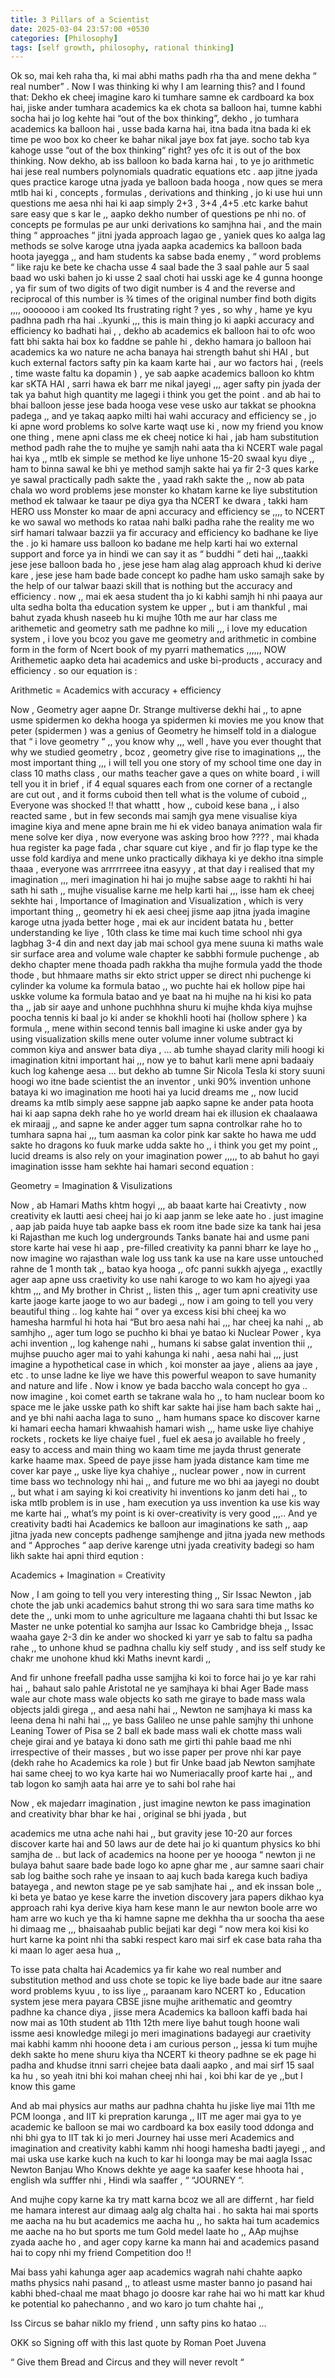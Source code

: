 ```yaml
---
title: 3 Pillars of a Scientist
date: 2025-03-04 23:57:00 +0530
categories: [Philosophy]
tags: [self growth, philosophy, rational thinking]
---
```


Ok so, mai keh raha tha, ki mai abhi maths padh rha tha and mene dekha “ real number” . Now I was thinking ki why I am learning this? and I found that: 
Dekho ek cheej imagine karo ki tumhare samne ek cardboard ka box hai, jiske ander tumhara academics ka ek chota sa balloon hai, tumne kabhi socha hai jo log kehte hai “out of the box thinking”, dekho , jo tumhara academics ka balloon hai , usse bada karna hai, itna bada itna bada ki ek time pe woo box ko cheer ke bahar nikal jaye box fat jaye. socho tab kya kahoge usse “out of the box thinking“ right? yes ofc it is out of the box thinking. Now dekho, ab iss balloon ko bada karna hai  , to ye jo arithmetic hai jese real numbers polynomials quadratic equations etc . aap jitne jyada ques practice karoge utna jyada ye balloon bada hooga , now ques se mera mtlb hai ki , concepts , formulas , derivations and thinking , jo ki use hui unn questions me aesa nhi hai ki aap simply 2+3 , 3+4 ,4+5 .etc karke bahut sare easy que s kar le ,, aapko dekho number of questions pe nhi no. of concepts pe formulas pe aur unki derivations ko samjhna hai , and the main thing “ approaches “ jitni jyada approach lagao ge , yaniek ques ko aalga lag methods se solve karoge utna jyada aapka academics ka balloon bada hoota jayegga ,, and ham students ka sabse bada enemy , “ word problems “ like raju ke bete ke chacha usse 4 saal bade the 3 saal pahle aur 5 saal baad wo uski bahen jo ki usse 2 saal choti hai usski age ke 4 gunna hoonge , ya fir sum of two digits of two digit number  is 4 and the reverse and reciprocal of this number is ¾ times of the original number find both digits ,,,, ooooooo i am cooked Its frustrating  right ? yes , so why , hame ye kyu padhna padh rha hai ..kyunki ,,, this is main thing jo ki aapki accuracy and efficiency ko badhati hai , , dekho ab academics ek balloon hai to ofc woo fatt bhi sakta hai  box ko faddne se pahle hi , dekho hamara jo balloon hai academics ka  wo nature ne acha banaya hai strength bahut shi HAI , but kuch external factors safty pin ka kaam karte hai , aur wo factors hai , (reels , time waste faltu ka dopamin ) , ye sab aapke academics balloon ko khtm kar sKTA HAI , sarri hawa ek barr me nikal jayegi ,,, ager safty pin jyada der tak ya bahut high quantity me lagegi 
 i think you get the point . and ab hai to bhai balloon jesse jese bada hooga vese vese usko aur takkat se phookna padega ,, and ye takaq aapko milti hai wahi accuracy and efficiency se , jo ki apne word problems ko solve karte waqt use ki , now my friend you know one thing , mene apni class me ek cheej notice ki hai  , jab ham substitution method padh rahe the to mujhe ye samjh nahi aata tha ki NCERT wale pagal hai kya ,, mtlb ek simple se method ke liye unhone  15-20 swaal kyu diye ,, ham to binna sawal ke bhi ye method samjh sakte hai ya fir 2-3 ques karke ye sawal practically padh sakte the , yaad rakh sakte the ,, now ab pata chala wo word problems jese monster ko khatam karne ke liye substitution method ek talwaar ke taaur pe diya gya tha NCERT ke dwara , takki ham  HERO uss Monster ko maar de apni accuracy and efficiency se ,,,, to NCERT ke wo sawal wo methods ko rataa nahi balki padha rahe the reality me wo sirf hamari talwaar bazzii ya fir accuracy and efficiency  ko badhane ke liye the . jo ki hamare uss balloon ko badane me help karti hai wo external support and force ya in hindi we can say it as “ buddhi “ deti hai ,,,taakki jese jese balloon bada ho , jese jese ham alag alag approach khud ki derive kare ,  jese jese ham bade bade concept ko  padhe ham usko samajh sake by the help of our talwar baazi skill that is nothing but the accuracy and efficiency . now ,, mai ek aesa student tha jo ki kabhi samjh hi nhi paaya aur ulta sedha bolta tha education system ke upper ,, but i am thankful , mai bahut zyada khush naseeb hu ki mujhe 10th me aur har class me arithemetic and geometry sath me padhne ko mili ,,, i love my education  system , i love you bcoz you gave me geometry and arithmetic in combine form in the form of Ncert book of my pyarri mathematics ,,,,,, NOW Arithemetic aapko deta hai academics and uske bi-products , accuracy and efficiency . so our equation is :  
 
 Arithmetic = Academics with accuracy + efficiency 

Now , Geometry ager aapne Dr. Strange multiverse dekhi hai ,, to apne usme spidermen ko dekha hooga ya spidermen ki movies me you know that peter (spidermen ) was a genius of Geometry he himself told in a dialogue that “ i love geometry “ ,, you know why ,,,  well , have you ever thought that why we studied geometry , bcoz , geometry give rise to imaginations ,,, the most important thing ,,, i will tell you one story of my school time one day in  class 10 maths class , our maths teacher gave a ques on white board , i will tell you it in brief , if 4 equal squares each from one corner of a rectangle are cut out , and it forms cuboid then tell what is the volume of cuboid ,, Everyone was shocked !! that whattt , how ,, cuboid kese bana ,, i also reacted same ,  but in few seconds mai samjh gya mene visualise kiya imagine kiya and mene apne brain me hi ek video banaya animation wala fir mene solve ker diya , now everyone was asking broo how ???? , mai khada hua register ka page fada , char square cut kiye , and fir jo flap type ke the usse fold kardiya and mene unko practically dikhaya ki ye dekho itna simple thaaa , everyone was arrrrrreee itna easyyy , at that day i realised that my imagination ,,, meri imagination hi hai jo mujhe sabse aage to rakhti hi hai sath hi sath ,, mujhe visualise karne me help karti hai ,,, isse ham ek  cheej sekhte hai , Importance of Imagination and Visualization , which is very important thing ,, geometry hi ek aesi cheej jisme aap jitna jyada imagine karoge utna jyada better hoge , mai ek aur incident batata hu , better understanding ke liye , 10th class ke time  mai kuch time school nhi gya lagbhag 3-4 din and next day jab mai school gya mene suuna ki maths wale sir  surface area and volume wale chapter ke sabbhi formule puchenge , ab dekho chapter mene thoada padh rakkha tha mujhe formula yadd the thode thode , but hhmaare maths sir ekto strict upper se direct nhi puchenge ki cylinder ka volume ka formula batao ,, wo puchte hai ek hollow pipe hai uskke volume ka formula batao and ye baat na hi mujhe na hi kisi ko pata tha ,,  jab sir aaye and unhone puchhhna shuru ki mujhe khda kiya mujhse poocha tennis ki baal jo ki ander se khokhli hooti hai  (hollow sphere ) ka formula ,, mene within second  tennis ball imagine ki uske ander gya by using visualization skills mene outer volume inner volume subtract ki common kiya and answer bata diya , … ab tumhe shayad clarity mili hoogi ki imagination kitni important hai ,,, now ye to bahut karli mene apni badaaiy kuch log kahenge aesa … but dekho ab tumne Sir Nicola Tesla ki story suuni hoogi wo itne bade scientist the an inventor , unki 90% invention unhone bataya ki wo imagination me hooti hai ya lucid dreams me ,, now lucid dreams ka mtlb simply aese sappne jab aapko sapne ke ander pata hoota hai ki aap sapna dekh rahe ho ye world dream hai ek illusion ek chaalaawa ek miraajj ,, and sapne ke ander agger tum sapna controlkar rahe ho to tumhara sapna hai ,,, tum aasman ka color pink kar sakte ho hawa me udd sakte ho dragons ko fuuk marke udda sakte ho ,, i think you get my point ,, lucid dreams is also rely on your imagination power ,,,,, to ab bahut ho gayi imagination issse ham sekhte hai hamari second equation : 

Geometry = Imagination & Visulizations 

Now , ab Hamari Maths khtm hogyi ,,, ab baaat karte hai Creativty , now creativity ek lautti aesi cheej hai jo ki aap janm se leke aate ho . just imagine , aap jab paida huye tab aapke bass ek room itne bade size ka tank hai jesa ki Rajasthan me kuch log undergrounds Tanks banate hai and usme pani store karte hai vese hi aap , pre-filled creativity ka panni bharr ke laye ho ,, now imagine wo rajasthan wale log uss tank ka use na kare usse untouched rahne de 1 month tak ,, batao kya hooga ,, ofc panni sukkh ajyega ,, exactlly ager aap apne uss craetivity ko use nahi karoge to wo kam ho ajyegi yaa khtm ,,, and My brother in Christ ,, listen this ,, ager tum apni creativity use karte jaoge karte jaoge to wo aur badegi ,, now i am going to tell you very beautiful thing .. log kahte hai “ over ya excess kisi bhi cheej  ka wo hamesha harmful hi hota hai “But bro aesa nahi hai ,,, har cheej ka nahi ,, ab samhjho ,, ager tum logo se puchho ki bhai ye batao ki Nuclear Power , kya achi invention ,, log kahenge nahi ,, humans ki sabse galat invention thii ,, mujhse puucho ager mai to yahi kahunga ki nahi , aesa nahi hai ,,, just imagine a hypothetical case in which , koi monster aa jaye , aliens aa jaye , etc . to unse ladne ke liye we have this powerful weapon to save humanity and nature and life . Now i know ye bada baccho wala concept ho gya .. now imagine , koi comet earth se takrane wala ho ,, to ham nuclear boom ko space me le jake usske path ko shift kar sakte hai jise ham bach sakte hai ,, and ye bhi nahi aacha laga to suno ,, ham humans space ko discover karne ki hamari eecha hamari khwaahish hamari wish ,,, hame uske liye chahiye rockets , rockets ke liye chaiye fuel , fuel ek aesa jo available ho freely , easy to access and main thing wo kaam time me jayda thrust generate karke haame max. Speed de paye jisse ham jyada distance kam time me cover kar paye  ,, uske liye kya chahiye ,, nuclear power , now in current time bass wo technology nhi hai ,, and future me wo bhi aa jayegi no doubt ,, but what i am saying ki  koi creativity hi inventions ko janm deti hai ,, to iska mtlb problem is in use , ham execution ya uss invention ka use kis way me karte hai ,, what’s my point is ki over-creativity is very good ,,,.. And ye creativity badti hai Academics ke balloon aur imaginations ke sath ,, aap jitna jyada new concepts padhenge samjhenge and jitna jyada new methods and “ Approches “ aap derive karenge utni jyada creativity badegi so ham likh sakte hai apni third eqution : 


Academics + Imagination = Creativity 

Now , I am going to tell you very interesting thing ,,  Sir Issac Newton , jab chote the jab unki academics bahut strong thi wo sara sara time maths ko dete the ,, unki mom to unhe agriculture me lagaana chahti thi but Issac ke Master ne unke potential ko samjha aur Issac ko Cambridge bheja ,, Issac waaha gaye 2-3 din ke ander wo shocked ki yarr ye sab to faltu sa padha rahe ,, to unhone khud se padhna challu kiy self study , and iss self study ke chakr me unohone khud kki Maths inevnt kardi ,, 

And fir unhone freefall padha usse samjjha ki koi to force hai jo ye kar rahi hai ,, bahaut salo pahle Aristotal ne ye samjhaya ki  bhai Ager Bade mass wale aur chote mass wale objects ko sath me giraye to bade mass wala objects jaldi girega ,, and aesa nahi hai ,, Newton ne samjhaya ki mass ka leena dena hi nahi hai ,,, ye bass Galileo ne unse pahle samjhy thi unhone Leaning Tower of Pisa se 2 ball ek bade mass wali ek chotte mass wali cheje girai and ye bataya ki dono sath me girti thi pahle baad me nhi irrespective of their masses , but wo isse paper per prove nhi kar paye (dekh rahe ho Academics ka role ) but fir Unke baad jab Newton samjhate hai same cheej to wo kya karte hai wo Numeriacally proof karte hai ,, and tab logon ko samjh aata hai arre ye to sahi bol rahe hai 

Now , ek majedarr imagination , just imagine newton ke pass imagination and creativity bhar bhar ke hai , original se bhi jyada , but 

academics me utna ache nahi hai ,, but gravity jese 10-20 aur forces discover karte hai and 50 laws aur de dete hai jo ki quantum physics ko bhi samjha de .. but lack of academics na hoone per ye hoooga “ newton ji ne bulaya bahut saare bade bade logo ko apne ghar me , aur samne saari chair sab log baithe soch rahe ye insaan to aaj kuch bada karega kuch badiya batayega , and newton stage pe ye sab samjhate hai ,, and ek inssan bole ,, ki beta ye batao ye kese karre the invetion discovery jara papers dikhao kya approach rahi kya derive kiya ham kese mann le  aur newton boole arre wo ham arre wo kuch ye tha ki hamne sapne me dekhha tha ur soocha tha aese hi dimaag me ,,, bhaisaahab public bejjati kar degi “ now mera koi kisi ko hurt karne ka point nhi tha sabki respect karo mai sirf ek case bata raha tha ki maan lo ager aesa hua ,, 


To isse pata chalta hai Academics ya fir kahe wo real number and substitution method and uss chote se topic ke liye bade bade aur itne saare word problems kyuu  , to iss liye ,, paraanam karo NCERT ko , Education system jese mera payara CBSE jisne mujhe arithematic and geomtry padhne ka chance diya , jisse mera Academics ka balloon kaffi bada hai now mai as 10th student ab 11th 12th mere liye bahut tough hoone wali issme aesi knowledge milegi jo meri imaginations badayegi aur craetivity mai kabhi kamm nhi hooone deta i am curious person ,, jessa ki tum mujhe dekh sakte ho mene shuru kiya tha NCERT ki theory padhne se ek page hi padha and khudse itnni sarri chejee bata daali aapko , and mai sirf 15 saal ka hu , so yeah itni bhi koi mahan cheej nhi hai , koi bhi kar de ye ,,but I know this game



And ab mai physics aur maths aur padhna chahta hu  jiske liye mai 11th me PCM loonga , and IIT ki prepration karunga ,, IIT  me ager mai gya to ye academic ke balloon se mai wo cardboard ka box easily tood ddonga and nhi bhi gya to IIT tak ki jo meri Journey hai usse meri Academics and imagination and creativity kabhi kamm nhi hoogi hamesha badti jayegi ,, and mai uska use karke kuch na kuch to kar hi loonga may be mai aagla Issac Newton Banjau Who Knows  dekhte ye aage ka saafer kese hhoota hai , english wla sufffer nhi  , Hindi wla saaffer ,  “ “JOURNEY “.



And mujhe copy karne ka try matt karna bcoz we all are differnt  , har field me hamara interest aur dimaag aalg alg chalta hai . ho  sakta hai mai sports me aacha na hu but academics me aacha hu ,, ho sakta hai  tum academics me aache na ho but sports me tum Gold medel laate ho  ,, AAp mujhse zyada aache ho , and ager copy karne ka mann hai and academics pasand hai to copy nhi my friend Competition doo !!



Mai bass yahi kahunga ager aap academics wagrah nahi chahte aapko maths physics nahi pasand ,, to atleast usme master banno jo pasand hai kabhi bhed-chaal me maat bhago jo doosre kar rahe hai wo hi matt kar khud ke potential ko pahechanno , and wo karo jo tum chahte hai ,, 


Iss Circus se bahar niklo my friend , unn safty pins ko hatao …

OKK so Signing off with this last quote by Roman Poet Juvena 


“ Give them Bread and Circus and they will never revolt “
